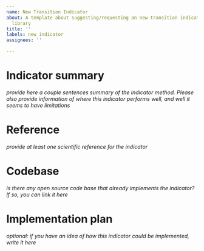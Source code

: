 ```yaml
---
name: New Transition Indicator
about: A template about suggesting/requesting an new transition indicator for the
  library
title: ''
labels: new indicator
assignees: ''

---
```


# Indicator summary
_provide here a couple sentences summary of the indicator method. Please also provide information of where this indicator performs well, and well it seems to have limitations_

# Reference
_provide at least one scientific reference for the indicator_

# Codebase
_is there any open source code base that already implements the indicator? If so, you can link it here_

# Implementation plan
_optional: if you have an idea of how this indicator could be implemented, write it here_
